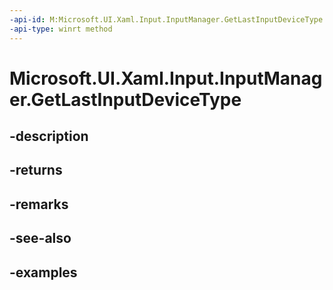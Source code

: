 ```yaml
---
-api-id: M:Microsoft.UI.Xaml.Input.InputManager.GetLastInputDeviceType
-api-type: winrt method
---
```


# Microsoft.UI.Xaml.Input.InputManager.GetLastInputDeviceType

<!--
public static Microsoft.UI.Xaml.Input.LastInputDeviceType GetLastInputDeviceType ();
-->


## -description

## -returns

## -remarks

## -see-also

## -examples


